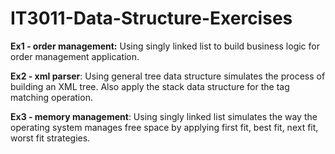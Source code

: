 # IT3011-Data-Structure-Exercises

**Ex1 - order management:** Using singly linked list to build business logic for order management application.

**Ex2 - xml parser**: Using general tree data structure simulates the process of building an XML tree. Also apply the stack data structure for the tag matching operation.

**Ex3 - memory management**: Using singly linked list simulates the way the operating system manages free space by applying first fit, best fit, next fit, worst fit strategies.
